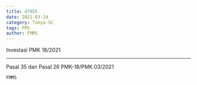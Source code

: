 ```yaml
---
title: 47955
date: 2021-03-24
category: Tanya-SC
tags: PPh
author: FMMS
---
```


Investasi PMK 18/2021

---

Pasal 35 dan Pasal 26 PMK-18/PMK.03/2021

`FMMS`
